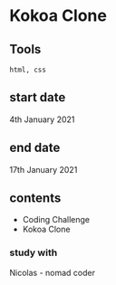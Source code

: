 # Kokoa Clone

## Tools

```
html, css
```

## start date

4th January 2021

## end date

17th January 2021

## contents

- Coding Challenge
- Kokoa Clone

### study with

Nicolas - nomad coder
